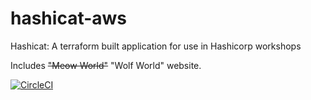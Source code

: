 # hashicat-aws
Hashicat: A terraform built application for use in Hashicorp workshops

Includes ~~"Meow World"~~ "Wolf World" website.

[![CircleCI](https://circleci.com/gh/hashicorp/hashicat-aws.svg?style=svg)](https://circleci.com/gh/hashicorp/hashicat-aws)

